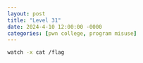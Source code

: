 ```yaml
---
layout: post
title: "Level 31"
date: 2024-4-10 12:00:00 -0000
categories: [pwn college, program misuse]
---
```


```bash
watch -x cat /flag
```